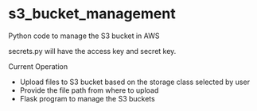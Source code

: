 # s3_bucket_management
Python code to manage the S3 bucket in AWS

secrets.py will have the access key and secret key.

Current Operation
- Upload files to S3 bucket based on the storage class selected by user
- Provide the file path from where to upload
- Flask program to manage the S3 buckets


